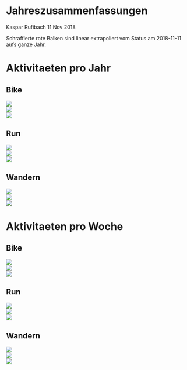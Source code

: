 Jahreszusammenfassungen
================
Kaspar Rufibach
11 Nov 2018

Schraffierte rote Balken sind linear extrapoliert vom Status am 2018-11-11 aufs ganze Jahr.

Aktivitaeten pro Jahr
=====================

Bike
----

<img src="2_zsf_files/figure-markdown_github/unnamed-chunk-1-1.png" style="display: block; margin: auto;" /><img src="2_zsf_files/figure-markdown_github/unnamed-chunk-1-2.png" style="display: block; margin: auto;" /><img src="2_zsf_files/figure-markdown_github/unnamed-chunk-1-3.png" style="display: block; margin: auto;" />

Run
---

<img src="2_zsf_files/figure-markdown_github/unnamed-chunk-2-1.png" style="display: block; margin: auto;" /><img src="2_zsf_files/figure-markdown_github/unnamed-chunk-2-2.png" style="display: block; margin: auto;" /><img src="2_zsf_files/figure-markdown_github/unnamed-chunk-2-3.png" style="display: block; margin: auto;" />

Wandern
-------

<img src="2_zsf_files/figure-markdown_github/unnamed-chunk-3-1.png" style="display: block; margin: auto;" /><img src="2_zsf_files/figure-markdown_github/unnamed-chunk-3-2.png" style="display: block; margin: auto;" /><img src="2_zsf_files/figure-markdown_github/unnamed-chunk-3-3.png" style="display: block; margin: auto;" />

Aktivitaeten pro Woche
======================

Bike
----

<img src="2_zsf_files/figure-markdown_github/unnamed-chunk-4-1.png" style="display: block; margin: auto;" /><img src="2_zsf_files/figure-markdown_github/unnamed-chunk-4-2.png" style="display: block; margin: auto;" /><img src="2_zsf_files/figure-markdown_github/unnamed-chunk-4-3.png" style="display: block; margin: auto;" />

Run
---

<img src="2_zsf_files/figure-markdown_github/unnamed-chunk-5-1.png" style="display: block; margin: auto;" /><img src="2_zsf_files/figure-markdown_github/unnamed-chunk-5-2.png" style="display: block; margin: auto;" /><img src="2_zsf_files/figure-markdown_github/unnamed-chunk-5-3.png" style="display: block; margin: auto;" />

Wandern
-------

<img src="2_zsf_files/figure-markdown_github/unnamed-chunk-6-1.png" style="display: block; margin: auto;" /><img src="2_zsf_files/figure-markdown_github/unnamed-chunk-6-2.png" style="display: block; margin: auto;" /><img src="2_zsf_files/figure-markdown_github/unnamed-chunk-6-3.png" style="display: block; margin: auto;" />
